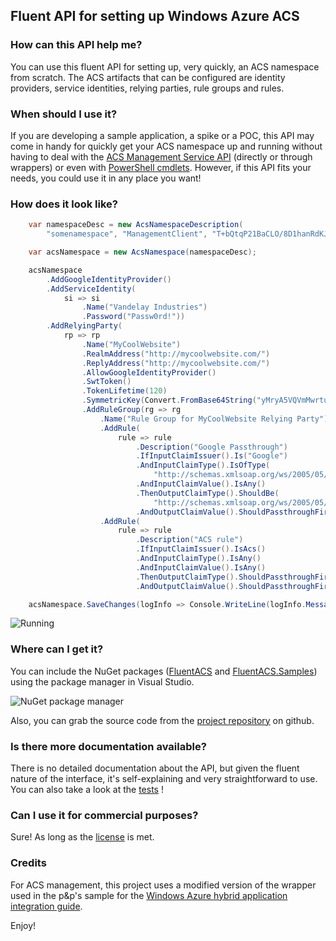 Fluent API for setting up Windows Azure ACS
-------------------------------------------

### How can this API help me?

You can use this fluent API for setting up, very quickly, an ACS namespace from scratch. The ACS artifacts that can be configured are identity providers, service identities, relying parties, rule groups and rules.

### When should I use it?

If you are developing a sample application, a spike or a POC, this API may come in handy for quickly get your ACS namespace up and running without having to deal with the [ACS Management Service API](http://msdn.microsoft.com/en-us/library/windowsazure/hh278947.aspx) (directly or through wrappers) or even with [PowerShell cmdlets](http://wappowershell.codeplex.com/). However, if this API fits your needs, you could use it in any place you want!

### How does it look like?

```c#
	var namespaceDesc = new AcsNamespaceDescription(
		"somenamespace", "ManagementClient", "T+bQtqP21BaCLO/8D1hanRdKJF8ZYEV8t32odxP4pYk=");

	var acsNamespace = new AcsNamespace(namespaceDesc);

	acsNamespace
		.AddGoogleIdentityProvider()
		.AddServiceIdentity(
			si => si
				.Name("Vandelay Industries")
				.Password("Passw0rd!"))
		.AddRelyingParty(
			rp => rp
				.Name("MyCoolWebsite")
				.RealmAddress("http://mycoolwebsite.com/")
				.ReplyAddress("http://mycoolwebsite.com/")
				.AllowGoogleIdentityProvider()
				.SwtToken()
				.TokenLifetime(120)
				.SymmetricKey(Convert.FromBase64String("yMryA5VQVmMwrtuiJBfyjMnAJwoT7//fCuM6NwaHjQ1="))
				.AddRuleGroup(rg => rg
					.Name("Rule Group for MyCoolWebsite Relying Party")
					.AddRule(
						rule => rule
							.Description("Google Passthrough")
							.IfInputClaimIssuer().Is("Google")
							.AndInputClaimType().IsOfType(
								"http://schemas.xmlsoap.org/ws/2005/05/identity/claims/emailaddress")
							.AndInputClaimValue().IsAny()
							.ThenOutputClaimType().ShouldBe(
								"http://schemas.xmlsoap.org/ws/2005/05/identity/claims/name")
							.AndOutputClaimValue().ShouldPassthroughFirstInputClaimValue())
					.AddRule(
						rule => rule
							.Description("ACS rule")
							.IfInputClaimIssuer().IsAcs()
							.AndInputClaimType().IsAny()
							.AndInputClaimValue().IsAny()
							.ThenOutputClaimType().ShouldPassthroughFirstInputClaimType()
							.AndOutputClaimValue().ShouldPassthroughFirstInputClaimValue())));

	acsNamespace.SaveChanges(logInfo => Console.WriteLine(logInfo.Message));
```

![Running](https://github.com/jrowies/FluentACS/raw/master/pics/Running.png)

### Where can I get it?

You can include the NuGet packages ([FluentACS](https://nuget.org/packages/FluentACS) and [FluentACS.Samples](https://nuget.org/packages/FluentACS.Samples)) using the package manager in Visual Studio.

![NuGet package manager](https://github.com/jrowies/FluentACS/raw/master/pics/PackageManager.png)

Also, you can grab the source code from the [project repository](https://github.com/jrowies/FluentACS) on github.

### Is there more documentation available?

There is no detailed documentation about the API, but given the fluent nature of the interface, it's self-explaining and very straightforward to use. You can also take a look at the [tests](https://github.com/jrowies/FluentACS/blob/master/FluentACSTest/IntegrationTests.cs) !

### Can I use it for commercial purposes?

Sure! As long as the [license](https://github.com/jrowies/FluentACS/blob/master/LICENSE) is met.

### Credits

For ACS management, this project uses a modified version of the wrapper used in the p&p's sample for the [Windows Azure hybrid application integration guide](http://wag.codeplex.com/releases/view/74838).

Enjoy!
